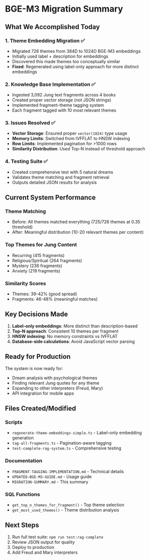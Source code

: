 # BGE-M3 Migration Summary

## What We Accomplished Today

### 1. Theme Embedding Migration ✅
- Migrated 726 themes from 384D to 1024D BGE-M3 embeddings
- Initially used label + description for embeddings
- Discovered this made themes too conceptually similar
- **Fixed**: Regenerated using label-only approach for more distinct embeddings

### 2. Knowledge Base Implementation ✅
- Ingested 3,092 Jung text fragments across 4 books
- Created proper vector storage (not JSON strings)
- Implemented fragment-theme tagging system
- Each fragment tagged with 10 most relevant themes

### 3. Issues Resolved ✅
- **Vector Storage**: Ensured proper `vector(1024)` type usage
- **Memory Limits**: Switched from IVFFLAT to HNSW indexing
- **Row Limits**: Implemented pagination for >1000 rows
- **Similarity Distribution**: Used Top-N instead of threshold approach

### 4. Testing Suite ✅
- Created comprehensive test with 5 natural dreams
- Validates theme matching and fragment retrieval
- Outputs detailed JSON results for analysis

## Current System Performance

### Theme Matching
- Before: All themes matched everything (725/726 themes at 0.35 threshold)
- After: Meaningful distribution (10-20 relevant themes per content)

### Top Themes for Jung Content
- Recurring (415 fragments)
- Religious/Spiritual (264 fragments)  
- Mystery (236 fragments)
- Anxiety (219 fragments)

### Similarity Scores
- Themes: 39-42% (good spread)
- Fragments: 46-48% (meaningful matches)

## Key Decisions Made

1. **Label-only embeddings**: More distinct than description-based
2. **Top-N approach**: Consistent 10 themes per fragment
3. **HNSW indexing**: No memory constraints vs IVFFLAT
4. **Database-side calculations**: Avoid JavaScript vector parsing

## Ready for Production

The system is now ready for:
- Dream analysis with psychological themes
- Finding relevant Jung quotes for any theme
- Expanding to other interpreters (Freud, Mary)
- API integration for mobile apps

## Files Created/Modified

### Scripts
- `regenerate-theme-embeddings-simple.ts` - Label-only embedding generation
- `tag-all-fragments.ts` - Pagination-aware tagging
- `test-complete-rag-system.ts` - Comprehensive testing

### Documentation  
- `FRAGMENT-TAGGING-IMPLEMENTATION.md` - Technical details
- `UPDATED-BGE-M3-GUIDE.md` - Usage guide
- `MIGRATION-SUMMARY.md` - This summary

### SQL Functions
- `get_top_n_themes_for_fragment()` - Top theme selection
- `get_most_used_themes()` - Theme distribution analysis

## Next Steps

1. Run full test suite: `npm run test:rag-complete`
2. Review JSON output for quality
3. Deploy to production
4. Add Freud and Mary interpreters